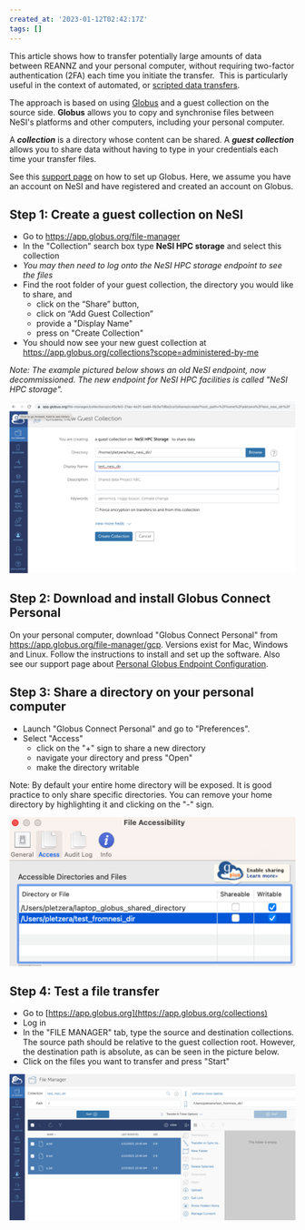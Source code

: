 ```yaml
---
created_at: '2023-01-12T02:42:17Z'
tags: []
---
```


This article shows how to transfer potentially large amounts of data
between REANNZ and your personal computer, without requiring two-factor authentication (2FA) each time you initiate the transfer.  This
is particularly useful in the context of automated, or [scripted data
transfers](./Syncing_files_with_globus_automate.md).

The approach is based on using
[Globus](./Data_Transfer_using_Globus.md)
and a guest collection on the source side. **Globus** allows you to copy
and synchronise files between NeSI's platforms and other computers,
including your personal computer.

A ***collection*** is a directory whose content can be shared. A
***guest collection*** allows you to share data without having to type
in your credentials each time your transfer files.

See this [support
page](./Data_Transfer_using_Globus.md)
on how to set up Globus. Here, we assume you have an account on NeSI and
have registered and created an account on Globus.

## Step 1: Create a guest collection on NeSI

- Go to <https://app.globus.org/file-manager>
- In the "Collection" search box type **NeSI HPC storage** and
    select this collection
- *You may then need to log onto the NeSI HPC storage endpoint to see the files*
- Find the root folder of your guest collection, the directory you
    would like to share, and
    - click on the “Share” button,
    - click on “Add Guest Collection”
    - provide a "Display Name"
    - press on "Create Collection"
- You should now see your new guest collection at
    <https://app.globus.org/collections?scope=administered-by-me>

*Note: The example pictured below shows an old NeSI endpoint, now decommissioned. The new endpoint for NeSI HPC facilities is called "NeSI HPC storage".*  

![mceclip0.png](../../assets/images/Data_transfer_between_NeSI_and_a_PC_without_NeSI_two_factor_authentication.png)

## Step 2: Download and install Globus Connect Personal

On your personal computer, download "Globus Connect Personal" from
<https://app.globus.org/file-manager/gcp>. Versions exist for Mac,
Windows and Linux. Follow the instructions to install and set up the
software. Also see our support page about [Personal Globus Endpoint
Configuration](./Personal_Globus_Endpoint_Configuration.md).

## Step 3: Share a directory on your personal computer

- Launch "Globus Connect Personal" and go to "Preferences".
- Select "Access"
    - click on the "+" sign to share a new directory
    - navigate your directory and press "Open"
    - make the directory writable

Note: By default your entire home directory will be exposed. It is good
practice to only share specific directories. You can remove your home
directory by highlighting it and clicking on the "-" sign.

![mceclip1.png](../../assets/images/Data_transfer_between_NeSI_and_a_PC_without_NeSI_two_factor_authentication_0.png)

## Step 4: Test a file transfer

- Go to [https://app.globus.org](https://app.globus.org/collections)
- Log in
- In the "FILE MANAGER" tab, type the source and destination
    collections. The source path should be relative to the guest
    collection root. However, the destination path is absolute, as can
    be seen in the picture below.
- Click on the files you want to transfer and press "Start"

![mceclip3.png](../../assets/images/Data_transfer_between_NeSI_and_a_PC_without_NeSI_two_factor_authentication_1.png)
